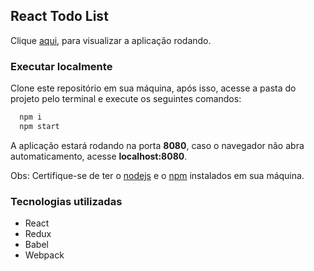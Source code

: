 ## React Todo List

Clique [aqui](https://hugo-cardoso.github.io/react-todolist), para visualizar a aplicação rodando.

### Executar localmente

Clone este repositório em sua máquina, após isso, acesse a pasta do projeto pelo terminal e execute os seguintes comandos:
```bash
  npm i
  npm start
```
A aplicação estará rodando na porta **8080**, caso o navegador não abra automaticamento, acesse **localhost:8080**.

Obs: Certifique-se de ter o [nodejs](https://nodejs.org/en/) e o [npm](https://www.npmjs.com/) instalados em sua máquina.

### Tecnologias utilizadas

- React
- Redux
- Babel
- Webpack